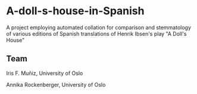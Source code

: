 # A-doll-s-house-in-Spanish

A project employing automated collation for comparison and stemmatology of various editions of Spanish translations of Henrik Ibsen's play "A Doll's House"

## Team

Iris F. Muñiz, University of Oslo

Annika Rockenberger, University of Oslo
